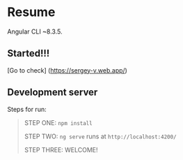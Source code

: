 # Resume

Angular CLI ~8.3.5.

## Started!!!

[Go to check] (https://sergey-v.web.app/)

## Development server

Steps for run:
> STEP ONE: `npm install`
> 
> STEP TWO: `ng serve` runs at `http://localhost:4200/`
> 
> STEP THREE: WELCOME!
